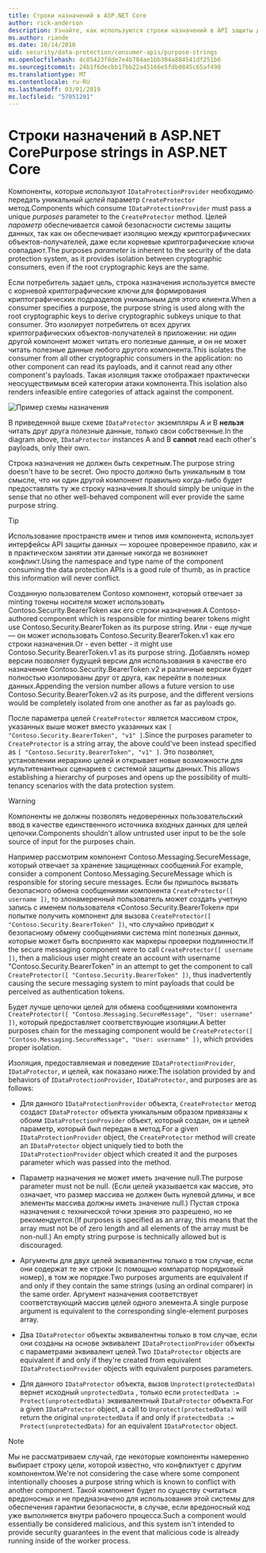 ```yaml
---
title: Строки назначений в ASP.NET Core
author: rick-anderson
description: Узнайте, как используются строки назначений в API защиты данных ASP.NET Core.
ms.author: riande
ms.date: 10/14/2016
uid: security/data-protection/consumer-apis/purpose-strings
ms.openlocfilehash: 4c85423f8de7e4b784ae1bb304a884541df251b6
ms.sourcegitcommit: 24b1f6decbb17bb22a45166e5fdb0845c65af498
ms.translationtype: MT
ms.contentlocale: ru-RU
ms.lasthandoff: 03/01/2019
ms.locfileid: "57051291"
---
```

# <a name="purpose-strings-in-aspnet-core"></a><span data-ttu-id="082e9-103">Строки назначений в ASP.NET Core</span><span class="sxs-lookup"><span data-stu-id="082e9-103">Purpose strings in ASP.NET Core</span></span>

<a name="data-protection-consumer-apis-purposes"></a>

<span data-ttu-id="082e9-104">Компоненты, которые используют `IDataProtectionProvider` необходимо передать уникальный *целей* параметр `CreateProtector` метод.</span><span class="sxs-lookup"><span data-stu-id="082e9-104">Components which consume `IDataProtectionProvider` must pass a unique *purposes* parameter to the `CreateProtector` method.</span></span> <span data-ttu-id="082e9-105">Целей *параметр* обеспечивается самой безопасности системы защиты данных, так как он обеспечивает изоляцию между криптографических объектов-получателей, даже если корневые криптографические ключи совпадают.</span><span class="sxs-lookup"><span data-stu-id="082e9-105">The purposes *parameter* is inherent to the security of the data protection system, as it provides isolation between cryptographic consumers, even if the root cryptographic keys are the same.</span></span>

<span data-ttu-id="082e9-106">Если потребитель задает цель, строка назначения используется вместе с корневой криптографические ключи для формирования криптографических подразделов уникальным для этого клиента.</span><span class="sxs-lookup"><span data-stu-id="082e9-106">When a consumer specifies a purpose, the purpose string is used along with the root cryptographic keys to derive cryptographic subkeys unique to that consumer.</span></span> <span data-ttu-id="082e9-107">Это изолирует потребитель от всех других криптографических объектов-получателей в приложении: ни один другой компонент может читать его полезные данные, и он не может читать полезные данные любого другого компонента.</span><span class="sxs-lookup"><span data-stu-id="082e9-107">This isolates the consumer from all other cryptographic consumers in the application: no other component can read its payloads, and it cannot read any other component's payloads.</span></span> <span data-ttu-id="082e9-108">Такая изоляция также отображает практически неосуществимым всей категории атаки компонента.</span><span class="sxs-lookup"><span data-stu-id="082e9-108">This isolation also renders infeasible entire categories of attack against the component.</span></span>

![Пример схемы назначения](purpose-strings/_static/purposes.png)

<span data-ttu-id="082e9-110">В приведенной выше схеме `IDataProtector` экземпляры A и B **нельзя** читать друг друга полезные данные, только свои собственные.</span><span class="sxs-lookup"><span data-stu-id="082e9-110">In the diagram above, `IDataProtector` instances A and B **cannot** read each other's payloads, only their own.</span></span>

<span data-ttu-id="082e9-111">Строка назначения не должен быть секретным.</span><span class="sxs-lookup"><span data-stu-id="082e9-111">The purpose string doesn't have to be secret.</span></span> <span data-ttu-id="082e9-112">Оно просто должно быть уникальным в том смысле, что ни один другой компонент правильно когда-либо будет предоставлять ту же строку назначения.</span><span class="sxs-lookup"><span data-stu-id="082e9-112">It should simply be unique in the sense that no other well-behaved component will ever provide the same purpose string.</span></span>

>[!TIP]
> <span data-ttu-id="082e9-113">Использование пространств имен и типов имя компонента, использует интерфейсы API защиты данных — хорошее проверенное правило, как и в практическом занятии эти данные никогда не возникнет конфликт.</span><span class="sxs-lookup"><span data-stu-id="082e9-113">Using the namespace and type name of the component consuming the data protection APIs is a good rule of thumb, as in practice this information will never conflict.</span></span>
>
><span data-ttu-id="082e9-114">Созданную пользователем Contoso компонент, который отвечает за minting токены носителя может использовать Contoso.Security.BearerToken как его строки назначения.</span><span class="sxs-lookup"><span data-stu-id="082e9-114">A Contoso-authored component which is responsible for minting bearer tokens might use Contoso.Security.BearerToken as its purpose string.</span></span> <span data-ttu-id="082e9-115">Или - еще лучше — он может использовать Contoso.Security.BearerToken.v1 как его строки назначения.</span><span class="sxs-lookup"><span data-stu-id="082e9-115">Or - even better - it might use Contoso.Security.BearerToken.v1 as its purpose string.</span></span> <span data-ttu-id="082e9-116">Добавлять номер версии позволяет будущей версии для использования в качестве его назначение Contoso.Security.BearerToken.v2 и различные версии будет полностью изолированы друг от друга, как перейти в полезных данных.</span><span class="sxs-lookup"><span data-stu-id="082e9-116">Appending the version number allows a future version to use Contoso.Security.BearerToken.v2 as its purpose, and the different versions would be completely isolated from one another as far as payloads go.</span></span>

<span data-ttu-id="082e9-117">После параметра целей `CreateProtector` является массивом строк, указанных выше может вместо указанных как `[ "Contoso.Security.BearerToken", "v1" ]`.</span><span class="sxs-lookup"><span data-stu-id="082e9-117">Since the purposes parameter to `CreateProtector` is a string array, the above could've been instead specified as `[ "Contoso.Security.BearerToken", "v1" ]`.</span></span> <span data-ttu-id="082e9-118">Это позволяет, установлении иерархию целей и открывает новые возможности для мультитенантных сценариев с системой защиты данных.</span><span class="sxs-lookup"><span data-stu-id="082e9-118">This allows establishing a hierarchy of purposes and opens up the possibility of multi-tenancy scenarios with the data protection system.</span></span>

<a name="data-protection-contoso-purpose"></a>

>[!WARNING]
> <span data-ttu-id="082e9-119">Компоненты не должны позволять недоверенных пользовательский ввод в качестве единственного источника входных данных для целей цепочки.</span><span class="sxs-lookup"><span data-stu-id="082e9-119">Components shouldn't allow untrusted user input to be the sole source of input for the purposes chain.</span></span>
>
><span data-ttu-id="082e9-120">Например рассмотрим компонент Contoso.Messaging.SecureMessage, который отвечает за хранение защищенных сообщений.</span><span class="sxs-lookup"><span data-stu-id="082e9-120">For example, consider a component Contoso.Messaging.SecureMessage which is responsible for storing secure messages.</span></span> <span data-ttu-id="082e9-121">Если бы пришлось вызвать безопасного обмена сообщениями компонента `CreateProtector([ username ])`, то злонамеренный пользователь может создать учетную запись с именем пользователя «Contoso.Security.BearerToken» при попытке получить компонент для вызова `CreateProtector([ "Contoso.Security.BearerToken" ])`, что случайно приводит к безопасному обмену сообщениями система mint полезных данных, которые может быть воспринято как маркеры проверки подлинности.</span><span class="sxs-lookup"><span data-stu-id="082e9-121">If the secure messaging component were to call `CreateProtector([ username ])`, then a malicious user might create an account with username "Contoso.Security.BearerToken" in an attempt to get the component to call `CreateProtector([ "Contoso.Security.BearerToken" ])`, thus inadvertently causing the secure messaging system to mint payloads that could be perceived as authentication tokens.</span></span>
>
><span data-ttu-id="082e9-122">Будет лучше цепочки целей для обмена сообщениями компонента `CreateProtector([ "Contoso.Messaging.SecureMessage", "User: username" ])`, который предоставляет соответствующие изоляции.</span><span class="sxs-lookup"><span data-stu-id="082e9-122">A better purposes chain for the messaging component would be `CreateProtector([ "Contoso.Messaging.SecureMessage", "User: username" ])`, which provides proper isolation.</span></span>

<span data-ttu-id="082e9-123">Изоляция, предоставляемая и поведение `IDataProtectionProvider`, `IDataProtector`, и целей, как показано ниже:</span><span class="sxs-lookup"><span data-stu-id="082e9-123">The isolation provided by and behaviors of `IDataProtectionProvider`, `IDataProtector`, and purposes are as follows:</span></span>

* <span data-ttu-id="082e9-124">Для данного `IDataProtectionProvider` объекта, `CreateProtector` метод создаст `IDataProtector` объекта уникальным образом привязаны к обоим `IDataProtectionProvider` объект, который создан, он и целей параметр, который был передан в метод.</span><span class="sxs-lookup"><span data-stu-id="082e9-124">For a given `IDataProtectionProvider` object, the `CreateProtector` method will create an `IDataProtector` object uniquely tied to both the `IDataProtectionProvider` object which created it and the purposes parameter which was passed into the method.</span></span>

* <span data-ttu-id="082e9-125">Параметр назначения не может иметь значение null.</span><span class="sxs-lookup"><span data-stu-id="082e9-125">The purpose parameter must not be null.</span></span> <span data-ttu-id="082e9-126">(Если целей указывается как массив, это означает, что размер массива не должен быть нулевой длины, и все элементы массива должны иметь значение null.) Пустая строка назначения с технической точки зрения это разрешено, но не рекомендуется.</span><span class="sxs-lookup"><span data-stu-id="082e9-126">(If purposes is specified as an array, this means that the array must not be of zero length and all elements of the array must be non-null.) An empty string purpose is technically allowed but is discouraged.</span></span>

* <span data-ttu-id="082e9-127">Аргументы для двух целей эквивалентны только в том случае, если они содержат те же строки (с помощью компаратор порядковый номер), в том же порядке.</span><span class="sxs-lookup"><span data-stu-id="082e9-127">Two purposes arguments are equivalent if and only if they contain the same strings (using an ordinal comparer) in the same order.</span></span> <span data-ttu-id="082e9-128">Аргумент назначения соответствует соответствующий массив целей одного элемента.</span><span class="sxs-lookup"><span data-stu-id="082e9-128">A single purpose argument is equivalent to the corresponding single-element purposes array.</span></span>

* <span data-ttu-id="082e9-129">Два `IDataProtector` объекты эквивалентны только в том случае, если они созданы на основе эквивалент `IDataProtectionProvider` объекты с параметрами эквивалент целей.</span><span class="sxs-lookup"><span data-stu-id="082e9-129">Two `IDataProtector` objects are equivalent if and only if they're created from equivalent `IDataProtectionProvider` objects with equivalent purposes parameters.</span></span>

* <span data-ttu-id="082e9-130">Для данного `IDataProtector` объекта, вызов `Unprotect(protectedData)` вернет исходный `unprotectedData` , только если `protectedData := Protect(unprotectedData)` эквивалентный `IDataProtector` объекта.</span><span class="sxs-lookup"><span data-stu-id="082e9-130">For a given `IDataProtector` object, a call to `Unprotect(protectedData)` will return the original `unprotectedData` if and only if `protectedData := Protect(unprotectedData)` for an equivalent `IDataProtector` object.</span></span>

> [!NOTE]
> <span data-ttu-id="082e9-131">Мы не рассматриваем случай, где некоторые компоненты намеренно выбирает строку цели, которой известно, что конфликтует с другим компонентом.</span><span class="sxs-lookup"><span data-stu-id="082e9-131">We're not considering the case where some component intentionally chooses a purpose string which is known to conflict with another component.</span></span> <span data-ttu-id="082e9-132">Такой компонент будет по существу считаться вредоносных и не предназначено для использования этой системы для обеспечения гарантии безопасности, в случае, если вредоносный код уже выполняется внутри рабочего процесса.</span><span class="sxs-lookup"><span data-stu-id="082e9-132">Such a component would essentially be considered malicious, and this system isn't intended to provide security guarantees in the event that malicious code is already running inside of the worker process.</span></span>
